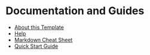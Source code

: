 <!-- generated by markdown-notes-tree -->

# Documentation and Guides

<!-- optional markdown-notes-tree directory description starts here -->

<!-- optional markdown-notes-tree directory description ends here -->

- [About this Template](about.md)
- [Help](help.md)
- [Markdown Cheat Sheet](markdown-cheat-sheet.md)
- [Quick Start Guide](quick-start.md)
